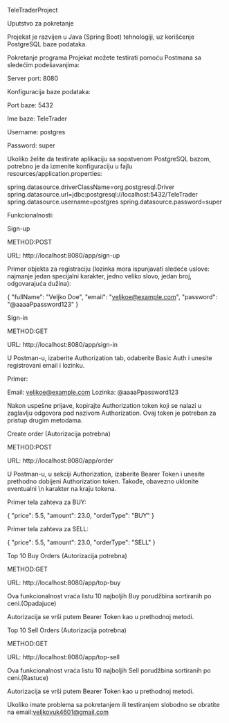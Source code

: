 TeleTraderProject

Uputstvo za pokretanje

Projekat je razvijen u Java (Spring Boot) tehnologiji, uz korišćenje PostgreSQL baze podataka.

Pokretanje programa
Projekat možete testirati pomoću Postmana sa sledećim podešavanjima:

Server port: 8080

Konfiguracija baze podataka:

Port baze: 5432

Ime baze: TeleTrader

Username: postgres

Password: super

Ukoliko želite da testirate aplikaciju sa sopstvenom PostgreSQL bazom, potrebno je da izmenite konfiguraciju u fajlu resources/application.properties:


spring.datasource.driverClassName=org.postgresql.Driver
spring.datasource.url=jdbc:postgresql://localhost:5432/TeleTrader
spring.datasource.username=postgres
spring.datasource.password=super


Funkcionalnosti:

Sign-up

METHOD:POST

URL: http://localhost:8080/app/sign-up

Primer objekta za registraciju (lozinka mora ispunjavati sledeće uslove: najmanje jedan specijalni karakter, jedno veliko slovo, jedan broj, odgovarajuća dužina):


{
  "fullName": "Veljko Doe",
  "email": "veljkoe@example.com",
  "password": "@aaaaPpassword123"
}


Sign-in

METHOD:GET

URL: http://localhost:8080/app/sign-in

U Postman-u, izaberite Authorization tab, odaberite Basic Auth i unesite registrovani email i lozinku.

Primer:

Email: veljkoe@example.com
Lozinka: @aaaaPpassword123

Nakon uspešne prijave, kopirajte Authorization token koji se nalazi u zaglavlju odgovora pod nazivom Authorization. Ovaj token je potreban za pristup drugim metodama.


Create order (Autorizacija potrebna)

METHOD:POST

URL: http://localhost:8080/app/order

U Postman-u, u sekciji Authorization, izaberite Bearer Token i unesite prethodno dobijeni Authorization token. Takođe, obavezno uklonite eventualni \n karakter na kraju tokena.

Primer tela zahteva za BUY:

{
  "price": 5.5,
  "amount": 23.0,
  "orderType": "BUY"
}

Primer tela zahteva za SELL:

{
  "price": 5.5,
  "amount": 23.0,
  "orderType": "SELL"
}


Top 10 Buy Orders (Autorizacija potrebna)

METHOD:GET

URL: http://localhost:8080/app/top-buy

Ova funkcionalnost vraća listu 10 najboljih Buy porudžbina sortiranih po ceni.(Opadajuce)

Autorizacija se vrši putem Bearer Token kao u prethodnoj metodi.



Top 10 Sell Orders (Autorizacija potrebna)

METHOD:GET

URL: http://localhost:8080/app/top-sell

Ova funkcionalnost vraća listu 10 najboljih Sell porudžbina sortiranih po ceni.(Rastuce)

Autorizacija se vrši putem Bearer Token kao u prethodnoj metodi.


Ukoliko imate problema sa pokretanjem ili testiranjem slobodno se obratite na email:veljkovuk4601@gmail.com

